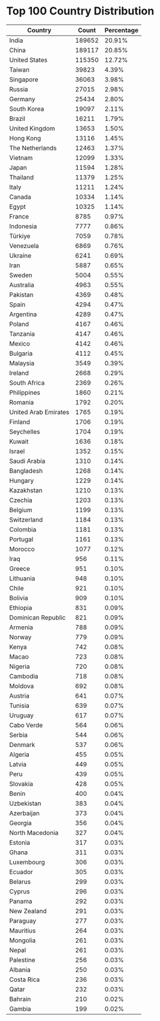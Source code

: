 # Top 100 Country Distribution
| Country | Count | Percentage |
|----|----|----|
| India | 189652 | 20.91% |
| China | 189117 | 20.85% |
| United States | 115350 | 12.72% |
| Taiwan | 39823 | 4.39% |
| Singapore | 36063 | 3.98% |
| Russia | 27015 | 2.98% |
| Germany | 25434 | 2.80% |
| South Korea | 19097 | 2.11% |
| Brazil | 16211 | 1.79% |
| United Kingdom | 13653 | 1.50% |
| Hong Kong | 13116 | 1.45% |
| The Netherlands | 12463 | 1.37% |
| Vietnam | 12099 | 1.33% |
| Japan | 11594 | 1.28% |
| Thailand | 11379 | 1.25% |
| Italy | 11211 | 1.24% |
| Canada | 10334 | 1.14% |
| Egypt | 10325 | 1.14% |
| France | 8785 | 0.97% |
| Indonesia | 7777 | 0.86% |
| Türkiye | 7059 | 0.78% |
| Venezuela | 6869 | 0.76% |
| Ukraine | 6241 | 0.69% |
| Iran | 5887 | 0.65% |
| Sweden | 5004 | 0.55% |
| Australia | 4963 | 0.55% |
| Pakistan | 4369 | 0.48% |
| Spain | 4294 | 0.47% |
| Argentina | 4289 | 0.47% |
| Poland | 4167 | 0.46% |
| Tanzania | 4147 | 0.46% |
| Mexico | 4142 | 0.46% |
| Bulgaria | 4112 | 0.45% |
| Malaysia | 3549 | 0.39% |
| Ireland | 2668 | 0.29% |
| South Africa | 2369 | 0.26% |
| Philippines | 1860 | 0.21% |
| Romania | 1792 | 0.20% |
| United Arab Emirates | 1765 | 0.19% |
| Finland | 1706 | 0.19% |
| Seychelles | 1704 | 0.19% |
| Kuwait | 1636 | 0.18% |
| Israel | 1352 | 0.15% |
| Saudi Arabia | 1310 | 0.14% |
| Bangladesh | 1268 | 0.14% |
| Hungary | 1229 | 0.14% |
| Kazakhstan | 1210 | 0.13% |
| Czechia | 1203 | 0.13% |
| Belgium | 1199 | 0.13% |
| Switzerland | 1184 | 0.13% |
| Colombia | 1181 | 0.13% |
| Portugal | 1161 | 0.13% |
| Morocco | 1077 | 0.12% |
| Iraq | 956 | 0.11% |
| Greece | 951 | 0.10% |
| Lithuania | 948 | 0.10% |
| Chile | 921 | 0.10% |
| Bolivia | 909 | 0.10% |
| Ethiopia | 831 | 0.09% |
| Dominican Republic | 821 | 0.09% |
| Armenia | 788 | 0.09% |
| Norway | 779 | 0.09% |
| Kenya | 742 | 0.08% |
| Macao | 723 | 0.08% |
| Nigeria | 720 | 0.08% |
| Cambodia | 718 | 0.08% |
| Moldova | 692 | 0.08% |
| Austria | 641 | 0.07% |
| Tunisia | 639 | 0.07% |
| Uruguay | 617 | 0.07% |
| Cabo Verde | 564 | 0.06% |
| Serbia | 544 | 0.06% |
| Denmark | 537 | 0.06% |
| Algeria | 455 | 0.05% |
| Latvia | 449 | 0.05% |
| Peru | 439 | 0.05% |
| Slovakia | 428 | 0.05% |
| Benin | 400 | 0.04% |
| Uzbekistan | 383 | 0.04% |
| Azerbaijan | 373 | 0.04% |
| Georgia | 356 | 0.04% |
| North Macedonia | 327 | 0.04% |
| Estonia | 317 | 0.03% |
| Ghana | 311 | 0.03% |
| Luxembourg | 306 | 0.03% |
| Ecuador | 305 | 0.03% |
| Belarus | 299 | 0.03% |
| Cyprus | 296 | 0.03% |
| Panama | 292 | 0.03% |
| New Zealand | 291 | 0.03% |
| Paraguay | 277 | 0.03% |
| Mauritius | 264 | 0.03% |
| Mongolia | 261 | 0.03% |
| Nepal | 261 | 0.03% |
| Palestine | 256 | 0.03% |
| Albania | 250 | 0.03% |
| Costa Rica | 236 | 0.03% |
| Qatar | 232 | 0.03% |
| Bahrain | 210 | 0.02% |
| Gambia | 199 | 0.02% |
